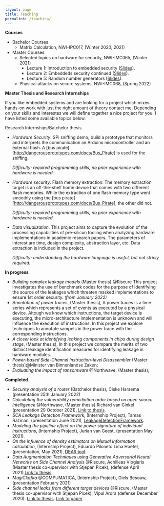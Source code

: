```yaml
---
layout: page
title: Teaching
permalink: /teaching/
---
```


 **Courses**

- Bachelor Courses
  - Matrix Calculation, NWI-IPC017, (Winter 2020, 2021)
- Master Courses
  - Selected topics on hardware for security, NWI-IMC065, (Winter 2021)
    - Lecture 1: Introduction to embedded security ([Slides](lectures/Lecture_1_handout.pdf)).
    - Lecture 2: Embeddeds security continued ([Slides](lectures/Lecture_2_handout.pdf)).
    - Lecture 5: Random number generators ([Slides](lectures/Lecture_5_handout.pdf)).
  - Physical attacks on secure systems, NWI-IMC068, (Spring 2022)



**Master Thesis and Research Internships**

If you like embedded systems and are looking for a project which mixes hands-on work with just the right amount of theory contact me. Depending on your skills and interestes we will define together a nice project for you. I have listed some available topics below. 

Research Internships/Batchelor thesis

- *Hardware Security*. SPI sniffing demo; build a prototype that monitors and interprets the communication an Arduino microcontroller and an external flash. A [bus pirate][http://dangerousprototypes.com/docs/Bus_Pirate] is used for the sniffing.

  *Difficulty: required programming skills, no prior experience with hardware is needed.*

- *Hardware security*. Flash memory extraction: The memory extraction target is an off-the-shelf home device that comes with two different flash memories. While the extraction of one flash memory type went smoothly using the [bus pirate][http://dangerousprototypes.com/docs/Bus_Pirate],  the other did not. 

  *Difficulty: required programming skills, no prior experience with hardware is needed.*

- *Data visualization*. This project aims to capture the evolution of the processing capabilities of pre-silicon tooling when analyzing hardware implementations in academic research papers. The parameters of interest are time, design complexity, abstraction layer, etc. Data extraction is included in the project.

  *Difficulty:  understanding the hardware language is useful, but not stricly required.*



**In progress**

- *Building complex leakage models* (Master thesis) @Riscure This project investigates the use of benchmark codes  for the purpose of identifying the source of the leakages which threaten masked implementations  to ensure 1st order security. *(from January 2022)*
- *Annotation of power traces*, (Master thesis),  A power traces is a time series which represents a set of events as executed by a physical device. Altough we know which instructions, the target device is executing, the micro-architecture implementation is unknown and will influence the execution of instructions. In this project we explore techniques to annotate sampels in the power trace with the corresponding instructions. 
- *A closer look at identifying leaking components in chips during design stage*, (Master thesis), In this project we compare  the merits of two distinct leakage identification measures for identifying leakage in hardware modules. 
- *Power-based Side-Channel Instruction-level Disassembler* (Master thesis)@Minister van Binnenlandse Zaken; 
- *Evaluating the impact of ransomware* @Northwave, (Master thesis); 

  



**Completed**

* *Security analysis of a router* (Batchelor thesis), Ciske Harsema (presentation 25th January 2022)
* *Calculating the vulnerability remediation order based on open source intelligence* @Northwave, (Master thesis) Richard van Ginkel (presentation 29 October 2021), [Link to thesis](https://www.ru.nl/publish/pages/769526/richard_van_ginkel.pdf).
* *SCA Leakage Detection Framework*, (Internship Project), Tamas Razman, (presentation June 2021),  [LeakageDetectionFramework](https://github.com/RazePerson/sca-leakage-detection-framework).
* *Modeling the pipeline effect on the power signature of individual instructions*, (Internship Project), Jurian van Geest, (presentation May 2021).
* *On the influence of density estimators on Mutual Information calculation*, (Internship Project), Eduardo Piloneto Lima Hoefel, (presentation, May 2021), [DEAR tool](https://github.com/eduardoHoefel/dear-tool).
* *Data Augmentation Techniques using Generative Adversarial Neural Networks on Side Channel Analysis* @Riscure, Achilleas Vlogiaris (Master thesis co-upervisor with Stjepan Picek), (defense April 2021),[Link to thesis](https://repository.tudelft.nl/islandora/object/uuid%3Ad2d00b11-cea1-466e-9b17-2b244e33be25).
* *MagiCkafka* @COMPUMATICA, (Internship Project), Giels Besouw, (presentation  February 2021)
* *Side­ channel leaks from different target devices* @Riscure, (Master thesis co-upervisor with Stjepan Picek), Vipul Arora (defense December 2020).  [Link to thesis](https://repository.tudelft.nl/islandora/object/uuid:5566f6d5-2cee-4f5c-b047-7c8e36e8306f?collection=education). [Link to paper](https://eprint.iacr.org/2021/905)

